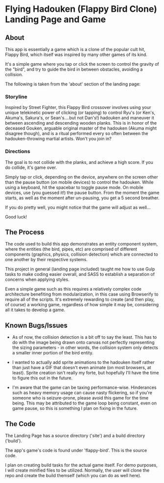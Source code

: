 # Flying Hadouken (Flappy Bird Clone) Landing Page and Game

## About

This app is essentially a game which is a clone of the popular cult hit, Flappy Bird, which itself was inspired by many other games of its kind.

It's a simple game where you tap or click the screen to control the gravity of the "bird", and try to guide the bird in between obstacles, avoiding a collision.

The following is taken from the 'about' section of the landing page:

### Storyline

Inspired by Street Fighter, this Flappy Bird crossover involves using your unique telekinetic power of clicking (or tapping) to control Ryu's (or Ken's, Akuma's, Sakura's, or Sean's....but not Dan's!) hadouken and maneuver it between ascending and descending wooden planks. This is in honor of the deceased Gouken, arguable original master of the hadouken (Akuma might disagree though), and is a ritual performed every so often between the hadouken-throwing martial artists. Won't you join in?


### Directions

The goal is to not collide with the planks, and achieve a high score. If you do collide, it's game over.

Simply tap or click, depending on the device, anywhere on the screen other than the pause button (on mobile devices) to control the hadouken. While using a keyboard, hit the spacebar to toggle pause mode. On mobile devices, use (you guessed it!) the pause button. From the moment the game starts, as well as the moment after un-pausing, you get a 5 second breather.

If you do pretty well, you might notice that the game will adjust as well... 

Good luck!

## The Process

The code used to build this app demonstrates an entity component system, where the entities (the bird, pipes, etc) are comprised of different components (graphics, physics, collision detection) which are connected to one another by their respective systems.

This project in general (landing page included) taught me how to use Gulp tasks to make coding easier overall, and SASS to establish a separation of concerns when applying styles.

Even a simple game such as this requires a relatively complex code architecture benefiting from modularization, in this case using Browserify to require all of the scripts. It's extremely rewarding to create (and then play, of course) a working game, regardless of how simple it may be, considering all it takes to develop a game.

## Known Bugs/Issues

* As of now, the collision detection is a bit off to say the least. This has to do with the image being drawn onto canvas not perfectly representing the sizing parameters - in other words, the collision system only detects a smaller inner portion of the bird entity.

* I wanted to actually add sprite animations to the hadouken itself rather than just have a GIF that doesn't even animate (on most browsers, at least). Sprite creation isn't really my forte, but hopefully I'll have the time to figure this out in the future.

* I'm aware that the game can be taxing performance-wise. Hinderances such as heavy memory usage can cause nasty flickering, so if you're someone who is seizure-prone, please avoid this game for the time being. This may be attributed to the game loop being constant, even on game pause, so this is something I plan on fixing in the future. 

## The Code

The Landing Page has a source directory ('site') and a build directory ('build').

The app's game's code is found under 'flappy-bird'. This is the source code.

I plan on creating build tasks for the actual game itself. For demo purposes, I will create minified files to be utilized. Normally, the user will clone the repo and create the build themself (which you can do as well here).







